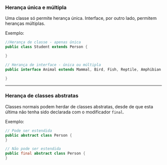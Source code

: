 ### Herança única e múltipla
Uma classe só permite herança única. Interface, por outro lado, permitem heranças múltiplas.

Exemplo:

```java
//Herança de classe - apenas única
public class Student extends Person {

}

// Herança de interface - única ou múltipla
public interface Animal extends Mammal, Bird, Fish, Reptile, Amphibian {

}
```

- - -

### Herança de classes abstratas 
Classes normais podem herdar de classes abstratas, desde de que esta última não tenha sido declarada com o modificador `final`.

Exemplo:

```java
// Pode ser estendida
public abstract class Person {
}

// Não pode ser estendida
public final abstract class Person {
}
```